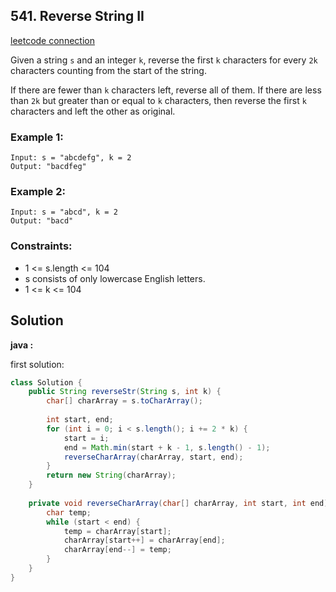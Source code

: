 ## 541. Reverse String II

[leetcode connection](https://leetcode.com/problems/reverse-string-ii/)

Given a string `s` and an integer `k`, reverse the first `k` characters for every `2k` characters counting from the start of the string.

If there are fewer than `k` characters left, reverse all of them. If there are less than `2k` but greater than or equal to `k` characters, then reverse the first `k` characters and left the other as original.

### Example 1:
```
Input: s = "abcdefg", k = 2
Output: "bacdfeg"
```

### Example 2:
```
Input: s = "abcd", k = 2
Output: "bacd"
```

### Constraints:

* 1 <= s.length <= 104
* s consists of only lowercase English letters.
* 1 <= k <= 104

## Solution

**java :**

first solution:
```java
class Solution {
    public String reverseStr(String s, int k) {
        char[] charArray = s.toCharArray();
        
        int start, end;
        for (int i = 0; i < s.length(); i += 2 * k) {
            start = i;
            end = Math.min(start + k - 1, s.length() - 1);
            reverseCharArray(charArray, start, end);
        }
        return new String(charArray);
    }
    
    private void reverseCharArray(char[] charArray, int start, int end) {
        char temp;
        while (start < end) {
            temp = charArray[start];
            charArray[start++] = charArray[end];
            charArray[end--] = temp;
        }
    }
}
```